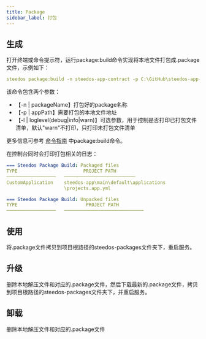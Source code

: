 ```yaml
---
title: Package
sidebar_label: 打包
---
```


## 生成

打开终端或命令提示符，运行package:build命令实现将本地文件打包成.package文件，示例如下：

```yml
steedos package:build -n steedos-app-contract -p C:\GitHub\steedos-app-contract\steedos-app
```

该命令包含两个参数：

- 【-n | packageName】打包好的package名称
- 【-p | appPath】需要打包的本地文件地址
- 【-l | loglevel(debug|info|warn)】可选参数，用于控制是否打印已打包文件清单，默认"warn"不打印，只打印未打包文件清单

更多信息可参考 [命令指南](/dx/command_reference) 中package:build命令。

在控制台同时会打印打包相关的日志：

```yml
=== Steedos Package Build: Packaged files
TYPE                        PROJECT PATH
──────────────────   ──────────────────────────
CustomApplication    steedos-app\main\default\applications  
                     \projects.app.yml    

=== Steedos Package Build: Unpacked files
TYPE                         PROJECT PATH
──────────────────   ─────────────────────────────
```

## 使用

将.package文件拷贝到项目根路径的steedos-packages文件夹下，重启服务。

## 升级

删除本地解压文件和对应的.package文件，然后下载最新的.package文件，拷贝到项目根路径的steedos-packages文件夹下，并重启服务。

## 卸载

删除本地解压文件和对应的.package文件
